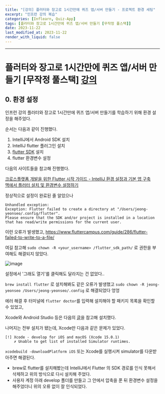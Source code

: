 ```yaml
---
title: "[강의] 플러터와 장고로 1시간만에 퀴즈 앱/서버 만들기 - 프로젝트 환경 세팅"
excerpt: "인프런 강의 복습"
categories: [Inflearn, Quiz-App]
tags: [플러터와 장고로 1시간만에 퀴즈 앱/서버 만들기 [무작정 풀스택]]
date: 2023-11-22
last_modified_at: 2023-11-22
render_with_liquid: false
---
```


---- 

# 플러터와 장고로 1시간만에 퀴즈 앱/서버 만들기 [무작정 풀스택] [강의](https://www.inflearn.com/course/%ED%94%8C%EB%9F%AC%ED%84%B0-%EC%9E%A5%EA%B3%A0-%ED%80%B4%EC%A6%88%EC%95%B1-%EC%84%9C%EB%B2%84-%ED%92%80%EC%8A%A4%ED%83%9D/dashboard)

## 0. 환경 설정
인프런 강의 플러터와 장고로 1시간만에 퀴즈 앱/서버 만들기를 학습하기 위해 환경 설정을 해주었다.

순서는 다음과 같이 진행했다.

1. IntelliJ에서 Android SDK 설치
2. IntelliJ flutter 플러그인 설치 
3. [flutter SDK](https://docs.flutter.dev/get-started/install/macos) 설치
4. flutter 환경변수 설정

다음의 사이트들을 참고해 진행했다.

[크로스플랫폼 개발을 위한 Flutter 시작 가이드 - IntelliJ 환경 설정과 기본 앱 구축](https://aday7.tistory.com/entry/%ED%81%AC%EB%A1%9C%EC%8A%A4-%ED%94%8C%EB%9E%AB%ED%8F%BC-%EA%B0%9C%EB%B0%9C%EC%9D%84-%EC%9C%84%ED%95%9C-Flutter-%EC%8B%9C%EC%9E%91-%EA%B0%80%EC%9D%B4%EB%93%9C-IntelliJ-%ED%99%98%EA%B2%BD-%EC%84%A4%EC%A0%95%EA%B3%BC-%EA%B8%B0%EB%B3%B8-%EC%95%B1-%EA%B5%AC%EC%B6%95)  
[맥에서 플러터 설치 및 환경변수 설정하기](https://blog.naver.com/bluecrossing/222277992718)

정상적으로 설정이 완료된 줄 알았으나 

```
Unhandled exception:
Exception: Flutter failed to create a directory at "/Users/jeong-yeonseo/.config/flutter".
Please ensure that the SDK and/or project is installed in a location that has read/write permissions for the current user.
```

이런 오류가 발생했고,
https://www.fluttercampus.com/guide/286/flutter-failed-to-write-to-a-file/

여길 참고해 `sudo chown -R <your_username> /flutter_sdk_path/` 로 권한을 부여해도 해결되지 않았다.

![image](https://github.com/yeondori/yeondori.github.io/assets/93027942/b649f993-b2cb-4524-afac-056c18d4e289)

설정에서 '그래도 열기'를 클릭해도 달라지는 건 없었다..

`brew install flutter` 로 설치해봐도 같은 오류가 발생했고 `sudo chown -R jeong-yeonseo /Users/jeong-yeonseo/.config` 로 해결되었다 엉엉

에러 해결 후 터미널에 `flutter doctor`를 입력해 설치해야 할 패키지 목록을 확인할 수 있었고,

Xcode와 Android Studio 등은 다음의 [글](https://velog.io/@juheesvt/Flutter-%EB%A7%A5-OS%EC%97%90%EC%84%9C-%ED%94%8C%EB%9F%AC%ED%84%B0-%EC%84%A4%EC%B9%98%ED%95%98%EA%B8%B0)을 참고해 설치했다.

나머지는 전부 설치가 됐는데, Xcode만 다음과 같은 문제가 있었다. 

```
[!] Xcode - develop for iOS and macOS (Xcode 15.0.1)
    ✗ Unable to get list of installed Simulator runtimes.
```

`xcodebuild -downloadPlatform iOS` 또는 Xcode를 실행시켜 simulator를 다운받아주면 해결된다.

+ brew로 flutter를 설치해봤는데 IntelliJ에서 Flutter 의 SDK 경로를 인식 못해서 삭제하고 위의 방식으로 다시 설치해 주었다. 
+ 사용자 계정 아래 develop 폴더를 만들고 그 안에서 압축을 푼 뒤 환경변수 설정을 해주었더니 위의 오류 없이 잘 인식되었다. 